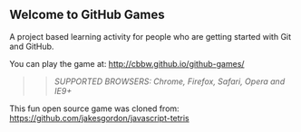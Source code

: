 ## Welcome to GitHub Games

A project based learning activity for people who are getting started with Git and GitHub.

You can play the game at: http://cbbw.github.io/github-games/

>> _*SUPPORTED BROWSERS*: Chrome, Firefox, Safari, Opera and IE9+_

This fun open source game was cloned from: https://github.com/jakesgordon/javascript-tetris
